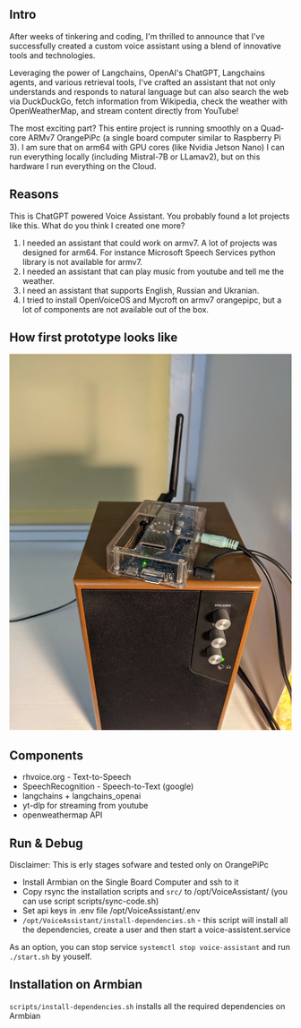 ## Intro

After weeks of tinkering and coding, I'm thrilled to announce that I've successfully created a custom voice assistant using a blend of innovative tools and technologies.


Leveraging the power of Langchains, OpenAI's ChatGPT, Langchains agents, and various retrieval tools, I've crafted an assistant that not only understands and responds to natural language but can also search the web via DuckDuckGo, fetch information from Wikipedia, check the weather with OpenWeatherMap, and stream content directly from YouTube!


The most exciting part? This entire project is running smoothly on a Quad-core ARMv7 OrangePiPc (a single board computer similar to Raspberry Pi 3). I am sure that on arm64 with GPU cores (like Nvidia Jetson Nano) I can run everything locally (including Mistral-7B or LLamav2), but on this hardware I run everything on the Cloud.

## Reasons 
This is ChatGPT powered Voice Assistant. You probably found a lot projects like this. What do you think I created one more?

1. I needed an assistant that could work on armv7. A lot of projects was designed for arm64. For instance Microsoft Speech Services python library is not available for armv7. 
2. I needed an assistant that can play music from youtube and tell me the weather.
3. I need an assistant that supports English, Russian and Ukranian.
4. I tried to install OpenVoiceOS and Mycroft on armv7 orangepipc, but a lot of components are not available out of the box.

## How first prototype looks like
![](Research/orangepipc1.webp)

## Components

- rhvoice.org - Text-to-Speech
- SpeechRecognition - Speech-to-Text (google)
- langchains + langchains_openai
- yt-dlp for streaming from youtube
- openweathermap API


## Run & Debug
Disclaimer: This is erly stages sofware and tested only on OrangePiPc

- Install Armbian on the Single Board Computer and ssh to it
- Copy rsync the installation scripts and `src/` to /opt/VoiceAssistant/ (you can use script scripts/sync-code.sh)
- Set api keys in .env file /opt/VoiceAssistant/.env
- `/opt/VoiceAssistant/install-dependencies.sh` - this script will install all the dependencies, create a user and then start a voice-assistent.service

As an option, you can stop service `systemctl stop voice-assistant` and run `./start.sh` by youself.

## Installation on Armbian
`scripts/install-dependencies.sh` installs all the required dependencies on Armbian

